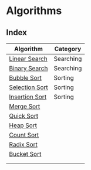 # Algorithms

## Index



| Algorithm                                                    | Category     |
|--------------------------------------------------------------|--------------|
|[Linear Search](/Algorithms/LinearSearch.cpp)                 | Searching    |
|[Binary Search](/Algorithms/BinarySearch.cpp)                 | Searching    |
|[Bubble Sort](/Algorithms/BubbleSort.cpp)                     | Sorting      |
|[Selection Sort](/Algorithms/SelectionSort.cpp)               | Sorting      |
|[Insertion Sort](/Algorithms/InsertionSort.cpp)               | Sorting      |
|[Merge Sort]()                                                |              |
|[Quick Sort]()                                                |              |
|[Heap Sort]()                                                 |              |
|[Count Sort]()                                                |              |
|[Radix Sort]()                                                |              |
|[Bucket Sort]()                                               |              |
|                                                              |              |
|                                                              |              |
